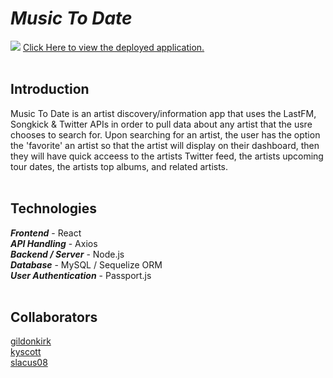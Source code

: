 <h1><em>Music To Date</em></h1>
<img src="#">
<a href="#">Click Here to view the deployed application.</a>

<br/>
<br/>

<h2>Introduction</h2>
Music To Date is an artist discovery/information app that uses the LastFM, Songkick & Twitter APIs in order to pull data about any artist that the usre chooses to search for. Upon searching for an artist, the user has the option the 'favorite' an artist so that the artist will display on their dashboard, then they will have quick acceess to the artists Twitter feed, the artists upcoming tour dates, the artists top albums, and related artists.

<br/>
<br/>

<h2>Technologies</h2>
<em><strong>Frontend</strong></em> - React
<br/>
<em><strong>API Handling</strong></em> - Axios
<br/>
<em><strong>Backend / Server</strong></em> - Node.js
<br/>
<em><strong>Database</strong></em> - MySQL / Sequelize ORM
<br/>
<em><strong>User Authentication</strong></em> - Passport.js

<br/>
<br/>

<h2>Collaborators</h2>
<a href="http://www.github.com/gildonkirk" target="_blank">gildonkirk</a>
<br/>
<a href="http://www.github.com/kyscott" target="_blank">kyscott</a>
<br/>
<a href="http://www.github.com/slacus08" target="_blank">slacus08</a>